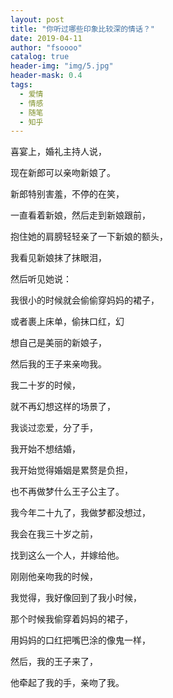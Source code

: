 ```yaml
---
layout: post
title: "你听过哪些印象比较深的情话？"
date: 2019-04-11 
author: "fsoooo"
catalog: true
header-img: "img/5.jpg"
header-mask: 0.4
tags:
  - 爱情
  - 情感
  - 随笔
  - 知乎
---
```



喜宴上，婚礼主持人说，

现在新郎可以亲吻新娘了。

新郎特别害羞，不停的在笑，

一直看着新娘，然后走到新娘跟前，

抱住她的肩膀轻轻亲了一下新娘的额头，

我看见新娘抹了抹眼泪，

然后听见她说：

我很小的时候就会偷偷穿妈妈的裙子，

或者裹上床单，偷抹口红，幻

想自己是美丽的新娘子，

然后我的王子来亲吻我。

我二十岁的时候，

就不再幻想这样的场景了，

我谈过恋爱，分了手，

我开始不想结婚，

我开始觉得婚姻是累赘是负担，

也不再做梦什么王子公主了。

我今年二十九了，我做梦都没想过，

我会在我三十岁之前，

找到这么一个人，并嫁给他。

刚刚他亲吻我的时候，

我觉得，我好像回到了我小时候，

那个时候我偷穿着妈妈的裙子，

用妈妈的口红把嘴巴涂的像鬼一样，

然后，我的王子来了，

他牵起了我的手，亲吻了我。
